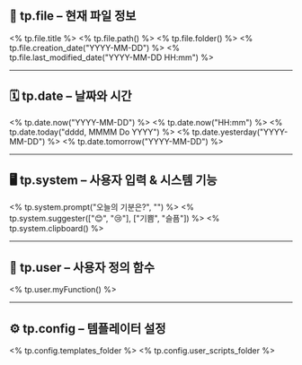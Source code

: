 

## 📂 tp.file – 현재 파일 정보

<% tp.file.title %>             <!-- 현재 파일 이름 (확장자 제외) -->
<% tp.file.path() %>            <!-- 파일 전체 경로 -->
<% tp.file.folder() %>          <!-- 파일이 속한 폴더 경로 -->
<% tp.file.creation_date("YYYY-MM-DD") %>       <!-- 파일 생성일 -->
<% tp.file.last_modified_date("YYYY-MM-DD HH:mm") %>  <!-- 마지막 수정일 -->

---

## 🗓️ tp.date – 날짜와 시간

<% tp.date.now("YYYY-MM-DD") %>        <!-- 현재 날짜 -->
<% tp.date.now("HH:mm") %>             <!-- 현재 시간 -->
<% tp.date.today("dddd, MMMM Do YYYY") %>    <!-- 오늘 날짜 (요일 포함) -->
<% tp.date.yesterday("YYYY-MM-DD") %>  <!-- 어제 날짜 -->
<% tp.date.tomorrow("YYYY-MM-DD") %>   <!-- 내일 날짜 -->

---

## 🖥️ tp.system – 사용자 입력 & 시스템 기능

<% tp.system.prompt("오늘의 기분은?", "") %>          <!-- 사용자 입력 프롬프트 -->
<% tp.system.suggester(["😊", "😢"], ["기쁨", "슬픔"]) %> <!-- 선택지 제공 후 값 반환 -->
<% tp.system.clipboard() %>                            <!-- 클립보드 내용 삽입 -->

---

## 🧠 tp.user – 사용자 정의 함수

<% tp.user.myFunction() %>           <!-- 사용자 작성 JS 함수 실행 -->

---

## ⚙️ tp.config – 템플레이터 설정

<% tp.config.templates_folder %>       <!-- 템플릿 폴더 경로 -->
<% tp.config.user_scripts_folder %>    <!-- 사용자 스크립트 폴더 경로 -->

